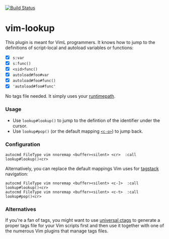 [![Build Status](https://travis-ci.org/mhinz/vim-lookup.svg?branch=master)](https://travis-ci.org/mhinz/vim-lookup)

# vim-lookup

This plugin is meant for VimL programmers. It knows how to jump to the
definitions of script-local and autoload variables or functions:

- [x] `s:var`
- [x] `s:func()`
- [x] `<sid>func()`
- [x] `autoload#foo#var`
- [x] `autoload#foo#func()`
- [x] `'autoload#foo#func'`

No tags file needed. It simply uses your
[runtimepath](https://neovim.io/doc/user/options.html#'rtp').

### Usage

- Use `lookup#lookup()` to jump to the defintion of the identifier under the
  cursor.
- Use `lookup#pop()` (or the default mapping
  [`<c-o>`](https://github.com/mhinz/vim-galore/#changelist-jumplist)) to jump
  back.

### Configuration

```viml
autocmd FileType vim nnoremap <buffer><silent> <cr>  :call lookup#lookup()<cr>
```

Alternatively, you can replace the default mappings Vim uses for
[tagstack](https://neovim.io/doc/user/tagsrch.html#tag-stack) navigation:

```viml
autocmd FileType vim nnoremap <buffer><silent> <c-]>  :call lookup#lookup()<cr>
autocmd FileType vim nnoremap <buffer><silent> <c-t>  :call lookup#pop()<cr>
```

### Alternatives

If you're a fan of tags, you might want to use [universal
ctags](https://github.com/universal-ctags/ctags) to generate a proper tags file
for your Vim scripts first and then use it together with one of the numerous Vim
plugins that manage tags files.

